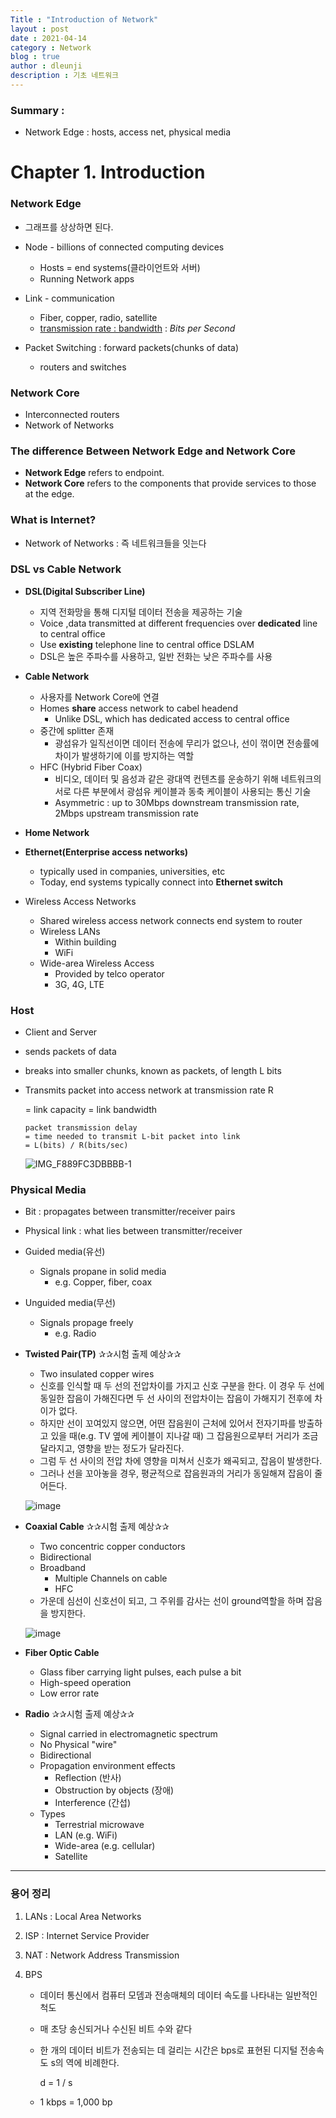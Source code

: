 ```yaml
---
Title : "Introduction of Network"
layout : post
date : 2021-04-14
category : Network
blog : true
author : dleunji
description : 기초 네트워크 
---
```


### Summary : 

- Network Edge : hosts, access net, physical media

# Chapter 1. Introduction

### Network Edge

-  그래프를 상상하면 된다.

- Node - billions of connected computing devices
  - Hosts = end systems(클라이언트와 서버)
  - Running Network apps
- Link - communication
  - Fiber, copper, radio, satellite
  - <u>transmission rate : bandwidth</u> : *Bits per Second*
- Packet Switching : forward packets(chunks of data)
  - routers and switches

### Network Core

- Interconnected routers
- Network of Networks

### The difference Between Network Edge and Network Core

- **Network Edge** refers to endpoint.
- **Network Core** refers to the components that provide services to those at the edge.

### What is Internet?

- Network of Networks : 즉 네트워크들을 잇는다

### DSL vs Cable Network

- **DSL(Digital Subscriber Line)** 
  - 지역 전화망을 통해 디지털 데이터 전송을 제공하는 기술
  - Voice ,data transmitted at different frequencies over **dedicated** line to central office
  - Use **existing** telephone line to central office DSLAM
  - DSL은 높은 주파수를 사용하고, 일반 전화는 낮은 주파수를 사용
- **Cable Network** 
  - 사용자를 Network Core에 연결
  - Homes **share** access network to cabel headend
    - Unlike DSL, which has dedicated access to central office
  - 중간에 splitter 존재
    - 광섬유가 일직선이면 데이터 전송에 무리가 없으나, 선이 꺾이면 전송률에 차이가 발생하기에 이를 방지하는 역할
  - HFC (Hybrid Fiber Coax) 
    - 비디오, 데이터 및 음성과 같은 광대역 컨텐츠를 운송하기 위해 네트워크의 서로 다른 부분에서 광섬유 케이블과 동축 케이블이 사용되는 통신 기술
    - Asymmetric : up to 30Mbps downstream transmission rate, 2Mbps upstream transmission rate
- **Home Network**

- **Ethernet(Enterprise access networks)**
  - typically used in companies, universities, etc
  - Today, end systems typically connect into **Ethernet switch**
- Wireless Access Networks
  - Shared wireless access network connects end system to router
  - Wireless LANs
    - Within building
    - WiFi
  - Wide-area Wireless Access
    - Provided by telco operator
    - 3G, 4G, LTE



### Host

- Client and Server

- sends packets of data

- breaks into smaller chunks, known as packets, of length L bits

- Transmits packet into access network at transmission rate R 

  = link capacity = link bandwidth

  ```
  packet transmission delay 
  = time needed to transmit L-bit packet into link
  = L(bits) / R(bits/sec)
  ```

  ![IMG_F889FC3DBBBB-1](https://user-images.githubusercontent.com/46207836/114731660-e47f8500-9d7c-11eb-9872-a0c89bdb243f.jpeg)



### Physical Media

- Bit : propagates between transmitter/receiver pairs

- Physical link : what lies between transmitter/receiver 

- Guided media(유선)

  - Signals propane in solid media
    - e.g. Copper, fiber, coax

- Unguided media(무선)

  - Signals propage freely
    - e.g. Radio

- **Twisted Pair(TP)**  ✰✰시험 출제 예상✰✰

  - Two insulated copper wires
  - 신호를 인식할 때 두 선의 전압차이를 가지고 신호 구분을 한다. 이 경우 두 선에 동일한 잡음이 가해진다면 두 선 사이의 전압차이는 잡음이 가해지기 전후에 차이가 없다.
  - 하지만 선이 꼬여있지 않으면, 어떤 잡음원이 근처에 있어서 전자기파를 방출하고 있을 때(e.g. TV 옆에 케이블이 지나갈 때) 그 잡음원으로부터 거리가 조금 달라지고, 영향을 받는 정도가 달라진다.
  - 그럼 두 선 사이의 전압 차에 영향을 미쳐서 신호가 왜곡되고, 잡음이 발생한다.
  - 그러나 선을 꼬아놓을 경우, 평균적으로 잡음원과의 거리가 동일해져 잡음이 줄어든다.

  ![image](https://user-images.githubusercontent.com/46207836/114735171-e0a13200-9d7f-11eb-863a-464aedd055b7.png)

- **Coaxial Cable** ✰✰시험 출제 예상✰✰

  - Two concentric copper conductors
  - Bidirectional
  - Broadband
    - Multiple Channels on cable
    - HFC
  - 가운데 심선이 신호선이 되고, 그 주위를 감사는 선이 ground역할을 하며 잡음을 방지한다.

  ![image](https://user-images.githubusercontent.com/46207836/114735960-a2584280-9d80-11eb-978a-11305bcdb45e.png)

- **Fiber Optic Cable** 

  - Glass fiber carrying light pulses, each pulse a bit
  - High-speed operation
  - Low error rate

  

- **Radio** ✰✰시험 출제 예상✰✰

  - Signal carried in electromagnetic spectrum
  - No Physical "wire"
  - Bidirectional
  - Propagation environment effects
    - Reflection (반사)
    - Obstruction by objects (장애)
    - Interference (간섭)
  - Types
    - Terrestrial microwave
    - LAN (e.g. WiFi)
    - Wide-area (e.g. cellular)
    - Satellite

---

### 용어 정리

1. LANs : Local Area Networks

2. ISP : Internet Service Provider

3. NAT : Network Address Transmission

4. BPS 

   - 데이터 통신에서 컴퓨터 모뎀과 전송매체의 데이터 속도를 나타내는 일반적인 척도

   - 매 초당 송신되거나 수신된 비트 수와 같다

   - 한 개의 데이터 비트가 전송되는 데 걸리는 시간은 bps로 표현된 디지털 전송속도 s의 역에 비례한다.

     d = 1 / s

   - 1 kbps = 1,000 bp
